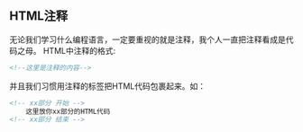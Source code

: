 ## HTML注释

无论我们学习什么编程语言，一定要重视的就是注释，我个人一直把注释看成是代码之母。
HTML中注释的格式:

```html
<!--这里是注释的内容-->
```

并且我们习惯用注释的标签把HTML代码包裹起来。如：
```html
<!-- xx部分 开始 -->
    这里放你xx部分的HTML代码
<!-- xx部分 结束 -->
```